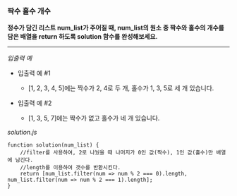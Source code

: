 ### 짝수 홀수 개수

**정수가 담긴 리스트 num_list가 주어질 때, num_list의 원소 중 짝수와 홀수의 개수를 담은 배열을 return 하도록 solution 함수를 완성해보세요.**

---

_입출력 예_

- 입출력 예 #1

  - [1, 2, 3, 4, 5]에는 짝수가 2, 4로 두 개, 홀수가 1, 3, 5로 세 개 있습니다.

- 입출력 예 #2

  - [1, 3, 5, 7]에는 짝수가 없고 홀수가 네 개 있습니다.

_solution.js_

```
function solution(num_list) {
    //filter를 사용하여, 2로 나눴을 때 나머지가 0인 값(짝수), 1인 값(홀수)만 배열에 남긴다.
    //length를 이용하여 갯수를 반환시킨다.
    return [num_list.filter(num => num % 2 === 0).length, num_list.filter(num => num % 2 === 1).length];
}
```

